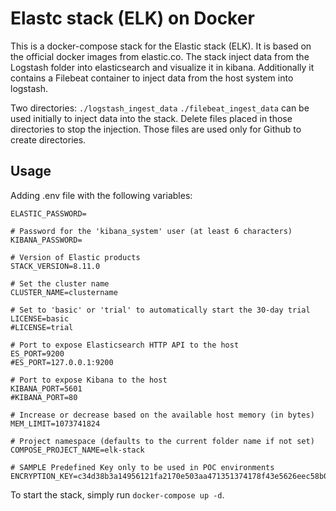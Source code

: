 # Elastc stack (ELK) on Docker

This is a docker-compose stack for the Elastic stack (ELK). It is based on the official docker images from elastic.co.
The stack inject data from the Logstash folder into elasticsearch and visualize it in kibana.
Additionally it contains a Filebeat container to inject data from the host system into logstash.

Two directories:
```./logstash_ingest_data```
```./filebeat_ingest_data```
can be used initially to inject data into the stack.
Delete files placed in those directories to stop the injection. Those files are used only for Github to create directories.

## Usage

Adding .env file with the following variables:

```# Password for the 'elastic' user (at least 6 characters)
ELASTIC_PASSWORD=

# Password for the 'kibana_system' user (at least 6 characters)
KIBANA_PASSWORD=

# Version of Elastic products
STACK_VERSION=8.11.0

# Set the cluster name
CLUSTER_NAME=clustername

# Set to 'basic' or 'trial' to automatically start the 30-day trial
LICENSE=basic
#LICENSE=trial

# Port to expose Elasticsearch HTTP API to the host
ES_PORT=9200
#ES_PORT=127.0.0.1:9200

# Port to expose Kibana to the host
KIBANA_PORT=5601
#KIBANA_PORT=80

# Increase or decrease based on the available host memory (in bytes)
MEM_LIMIT=1073741824

# Project namespace (defaults to the current folder name if not set)
COMPOSE_PROJECT_NAME=elk-stack

# SAMPLE Predefined Key only to be used in POC environments
ENCRYPTION_KEY=c34d38b3a14956121fa2170e503aa471351374178f43e5626eec58b04a30fae2
```

To start the stack, simply run `docker-compose up -d`. 